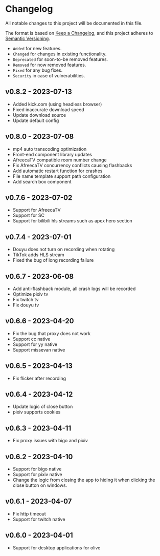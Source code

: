# Changelog

All notable changes to this project will be documented in this file.

The format is based on [Keep a Changelog](https://keepachangelog.com/en/1.0.0/),
and this project adheres to [Semantic Versioning](https://semver.org/spec/v2.0.0.html).

- `Added` for new features.
- `Changed` for changes in existing functionality.
- `Deprecated` for soon-to-be removed features.
- `Removed` for now removed features.
- `Fixed` for any bug fixes.
- `Security` in case of vulnerabilities.

## v0.8.2 - 2023-07-13

- Added kick.com (using headless browser)
- Fixed inaccurate download speed
- Update download source
- Update default config

## v0.8.0 - 2023-07-08

- mp4 auto transcoding optimization
- Front-end component library updates
- AfreecaTV compatible room number change
- Fix AfreecaTV concurrency conflicts causing flashbacks
- Add automatic restart function for crashes
- File name template support path configuration
- Add search box component

## v0.7.6 - 2023-07-02

- Support for AfreecaTV
- Support for SC
- Support for bilibili hls streams such as apex hero section

## v0.7.4 - 2023-07-01

- Douyu does not turn on recording when rotating
- TikTok adds HLS stream
- Fixed the bug of long recording failure

## v0.6.7 - 2023-06-08

- Add anti-flashback module, all crash logs will be recorded
- Optimize pixiv tv
- Fix twitch tv
- Fix douyu tv

## v0.6.6 - 2023-04-20

- Fix the bug that proxy does not work
- Support cc native
- Support for yy native
- Support missevan native

## v0.6.5 - 2023-04-13

- Fix flicker after recording

## v0.6.4 - 2023-04-12

- Update logic of close button
- pixiv supports cookies

## v0.6.3 - 2023-04-11

- Fix proxy issues with bigo and pixiv

## v0.6.2 - 2023-04-10

- Support for bigo native
- Support for pixiv native
- Change the logic from closing the app to hiding it when clicking the close button on windows.

## v0.6.1 - 2023-04-07

- Fix http timeout
- Support for twitch native

## v0.6.0 - 2023-04-01

- Support for desktop applications for olive
